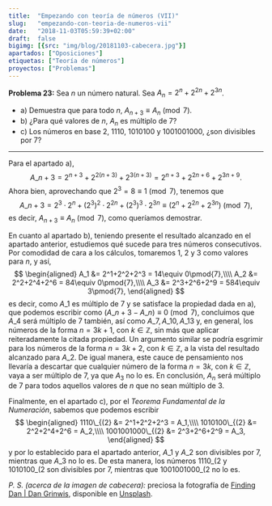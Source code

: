 ```yaml
---
title:  "Empezando con teoría de números (VII)"
slug:   "empezando-con-teoria-de-numeros-vii"
date:   "2018-11-03T05:59:39+02:00"
draft:  false
bigimg: [{src: "img/blog/20181103-cabecera.jpg"}]
apartados: ["Oposiciones"]
etiquetas: ["Teoría de números"]
proyectos: ["Problemas"]
---
```


**Problema 23:** Sea $n$ un número natural. Sea $A_n = 2^n+2^{2n} + 2^{3n}$.

- a) Demuestra que para todo $n$, $A_{n+3}\equiv A_n\pmod{7}$.
- b) ¿Para qué valores de $n$, $A_n$ es múltiplo de $7$?
- c) Los números en base $2$, $1110$, $1010100$ y $1001001000$, ¿son divisibles por $7$?

<!--more-->

***

Para el apartado a),
$$
A\_{n+3} = 2^{n+3} + 2^{2(n+3)} + 2^{3(n+3)} = 2^{n+3} + 2^{2n+6} + 2^{3n+9}.
$$
Ahora bien, aprovechando que $2^3=8\equiv 1\pmod{7}$, tenemos que
$$
A\_{n+3} = 2^3\cdot2^n + (2^3)^2\cdot2^{2n} + (2^3)^3\cdot 2^{3n} \equiv (2^n + 2^{2n} + 2^{3n})\pmod{7},
$$
es decir, $A_{n+3}\equiv A_n\pmod{7}$, como queríamos demostrar.

En cuanto al apartado b), teniendo presente el resultado alcanzado en el apartado anterior, estudiemos qué sucede para tres números consecutivos. Por comodidad de cara a los cálculos, tomaremos $1$, $2$ y $3$ como valores para $n$, y así,
$$
\begin{aligned}
A_1 &= 2^1+2^2+2^3 = 14\equiv 0\pmod{7},\\\\ A_2 &= 2^2+2^4+2^6 = 84\equiv 0\pmod{7},\\\\ A_3 &= 2^3+2^6+2^9 = 584\equiv 3\pmod{7},
\end{aligned}
$$
es decir, como $A\_1$ es múltiplo de $7$ y se satisface la propiedad dada en a), que podemos escribir como $(A\_{n+3}-A\_n)\equiv 0\pmod{7}$, concluimos que $A\_4$ será múltiplo de $7$ también, así como $A\_7, A\_{10}, A\_{13}$ y, en general, los números de la forma $n=3k+1$, con $k\in\mathbb{Z}$, sin más que aplicar reiteradamente la citada propiedad. Un argumento similar se podría esgrimir para los números de la forma $n=3k+2$, con $k\in\mathbb{Z}$, a la vista del resultado alcanzado para $A\_2$. De igual manera, este cauce de pensamiento nos llevaría a descartar que cualquier número de la forma $n=3k$, con $k\in\mathbb{Z}$, vaya a ser múltiplo de $7$, ya que $A_3$ no lo es. En conclusión, $A_n$ será múltiplo de $7$ para todos aquellos valores de $n$ que no sean múltiplo de $3$.

Finalmente, en el apartado c), por el *Teorema Fundamental de la Numeración*, sabemos que podemos escribir
$$
\begin{aligned}
1110\_{(2} &= 2^1+2^2+2^3 = A_1,\\\\ 1010100\_{(2} &= 2^2+2^4+2^6 = A_2,\\\\ 1001001000\_{(2} &= 2^3+2^6+2^9 = A_3,
\end{aligned}
$$
y por lo establecido para el apartado anterior, $A\_1$ y $A\_2$ son divisibles por $7$, mientras que $A\_3$ no lo es. De esta manera, los números $1110\_{(2}$ y $1010100\_{(2}$ son divisibles por $7$, mientras que $1001001000\_{(2}$ no lo es.

*P. S. (acerca de la imagen de cabecera):* preciosa la fotografía de [Finding Dan | Dan Grinwis](https://unsplash.com/@finding_dan), disponible en [Unsplash](https://unsplash.com/photos/bTFNVc4pWvY).